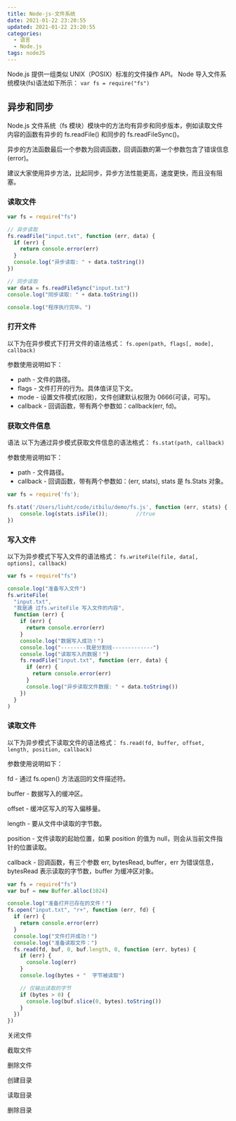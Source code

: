 ```yaml
---
title: Node-js-文件系统
date: 2021-01-22 23:20:55
updated: 2021-01-22 23:20:55
categories:
  - 语言
  - Node.js
tags: nodeJS
---
```


Node.js 提供一组类似 UNIX（POSIX）标准的文件操作 API。 Node 导入文件系统模块(fs)语法如下所示：
`var fs = require("fs")`

## 异步和同步

Node.js 文件系统（fs 模块）模块中的方法均有异步和同步版本，例如读取文件内容的函数有异步的 fs.readFile() 和同步的 fs.readFileSync()。

异步的方法函数最后一个参数为回调函数，回调函数的第一个参数包含了错误信息(error)。

建议大家使用异步方法，比起同步，异步方法性能更高，速度更快，而且没有阻塞。

<!-- more -->

### 读取文件

```js
var fs = require("fs")

// 异步读取
fs.readFile("input.txt", function (err, data) {
  if (err) {
    return console.error(err)
  }
  console.log("异步读取: " + data.toString())
})

// 同步读取
var data = fs.readFileSync("input.txt")
console.log("同步读取: " + data.toString())

console.log("程序执行完毕。")
```

### 打开文件

以下为在异步模式下打开文件的语法格式：
`fs.open(path, flags[, mode], callback)`

参数使用说明如下：

- path - 文件的路径。
- flags - 文件打开的行为。具体值详见下文。
- mode - 设置文件模式(权限)，文件创建默认权限为 0666(可读，可写)。
- callback - 回调函数，带有两个参数如：callback(err, fd)。

### 获取文件信息

语法
以下为通过异步模式获取文件信息的语法格式： `fs.stat(path, callback)`

参数使用说明如下：

- path - 文件路径。
- callback - 回调函数，带有两个参数如：(err, stats), stats 是 fs.Stats 对象。

```js
var fs = require('fs');

fs.stat('/Users/liuht/code/itbilu/demo/fs.js', function (err, stats) {
    console.log(stats.isFile());         //true
})
```

<!-- more -->

### 写入文件

以下为异步模式下写入文件的语法格式：
`fs.writeFile(file, data[, options], callback)`

```js
var fs = require("fs")

console.log("准备写入文件")
fs.writeFile(
  "input.txt",
  "我是通 过fs.writeFile 写入文件的内容",
  function (err) {
    if (err) {
      return console.error(err)
    }
    console.log("数据写入成功！")
    console.log("--------我是分割线-------------")
    console.log("读取写入的数据！")
    fs.readFile("input.txt", function (err, data) {
      if (err) {
        return console.error(err)
      }
      console.log("异步读取文件数据: " + data.toString())
    })
  }
)
```

### 读取文件

以下为异步模式下读取文件的语法格式：
`fs.read(fd, buffer, offset, length, position, callback)`

参数使用说明如下：

fd - 通过 fs.open() 方法返回的文件描述符。

buffer - 数据写入的缓冲区。

offset - 缓冲区写入的写入偏移量。

length - 要从文件中读取的字节数。

position - 文件读取的起始位置，如果 position 的值为 null，则会从当前文件指针的位置读取。

callback - 回调函数，有三个参数 err, bytesRead, buffer，err 为错误信息， bytesRead 表示读取的字节数，buffer 为缓冲区对象。

```js
var fs = require("fs")
var buf = new Buffer.alloc(1024)

console.log("准备打开已存在的文件！")
fs.open("input.txt", "r+", function (err, fd) {
  if (err) {
    return console.error(err)
  }
  console.log("文件打开成功！")
  console.log("准备读取文件：")
  fs.read(fd, buf, 0, buf.length, 0, function (err, bytes) {
    if (err) {
      console.log(err)
    }
    console.log(bytes + "  字节被读取")

    // 仅输出读取的字节
    if (bytes > 0) {
      console.log(buf.slice(0, bytes).toString())
    }
  })
})
```

关闭文件

截取文件

删除文件

创建目录

读取目录

删除目录
